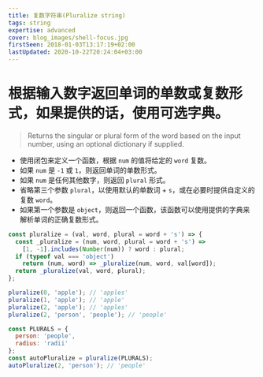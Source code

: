 ```yaml
---
title: 复数字符串(Pluralize string)
tags: string
expertise: advanced
cover: blog_images/shell-focus.jpg
firstSeen: 2018-01-03T13:17:19+02:00
lastUpdated: 2020-10-22T20:24:04+03:00
---
```


# 根据输入数字返回单词的单数或复数形式，如果提供的话，使用可选字典。
> Returns the singular or plural form of the word based on the input number, using an optional dictionary if supplied.

- 使用闭包来定义一个函数，根据 `num` 的值将给定的 `word` 复数。
- 如果 `num` 是 `-1` 或 `1`，则返回单词的单数形式。
- 如果 `num` 是任何其他数字，则返回 `plural` 形式。
- 省略第三个参数 `plural`，以使用默认的单数词 + `s`，或在必要时提供自定义的复数 `word`。
- 如果第一个参数是 `object`，则返回一个函数，该函数可以使用提供的字典来解析单词的正确复数形式。

```js
const pluralize = (val, word, plural = word + 's') => {
  const _pluralize = (num, word, plural = word + 's') =>
    [1, -1].includes(Number(num)) ? word : plural;
  if (typeof val === 'object')
    return (num, word) => _pluralize(num, word, val[word]);
  return _pluralize(val, word, plural);
};
```

```js
pluralize(0, 'apple'); // 'apples'
pluralize(1, 'apple'); // 'apple'
pluralize(2, 'apple'); // 'apples'
pluralize(2, 'person', 'people'); // 'people'

const PLURALS = {
  person: 'people',
  radius: 'radii'
};
const autoPluralize = pluralize(PLURALS);
autoPluralize(2, 'person'); // 'people'
```
